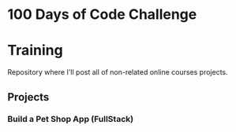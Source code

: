 # 100 Days of Code Challenge

# Training

Repository where I'll post all of non-related online courses projects.

## Projects

### Build a Pet Shop App (FullStack)


